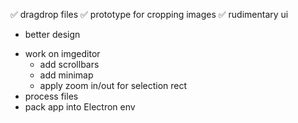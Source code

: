 ✅ dragdrop files
✅ prototype for cropping images
✅ rudimentary ui
* better design
- work on imgeditor
  - add scrollbars
  - add minimap
  - apply zoom in/out for selection rect
- process files
- pack app into Electron env
